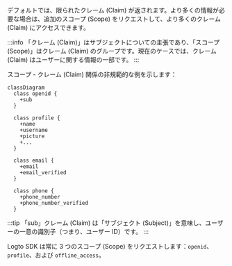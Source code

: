 デフォルトでは、限られたクレーム (Claim) が返されます。より多くの情報が必要な場合は、追加のスコープ (Scope) をリクエストして、より多くのクレーム (Claim) にアクセスできます。

:::info
「クレーム (Claim)」はサブジェクトについての主張であり、「スコープ (Scope)」はクレーム (Claim) のグループです。現在のケースでは、クレーム (Claim) はユーザーに関する情報の一部です。
:::

スコープ - クレーム (Claim) 関係の非規範的な例を示します：

```mermaid
classDiagram
  class openid {
    +sub
  }

  class profile {
    +name
    +username
    +picture
    +...
  }

  class email {
    +email
    +email_verified
  }

  class phone {
    +phone_number
    +phone_number_verified
  }
```

:::tip
「sub」クレーム (Claim) は「サブジェクト (Subject)」を意味し、ユーザーの一意の識別子（つまり、ユーザー ID）です。
:::

Logto SDK は常に 3 つのスコープ (Scope) をリクエストします：`openid`、`profile`、および `offline_access`。
